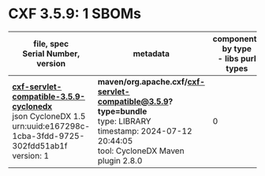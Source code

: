 CXF 3.5.9: 1 SBOMs
=======

| file, spec<br>Serial Number, version| metadata | components<br>by type<br>- libs purl types |
| ----------------------------------- | -------- | ------------------------------------------ |
| **[cxf-servlet-compatible-3.5.9-cyclonedx](maven/org.apache.cxf/cxf-servlet-compatible/3.5.9/cxf-servlet-compatible-3.5.9-cyclonedx.json)**<br>json CycloneDX 1.5<br>urn:uuid:e167298c-1cba-3fdd-9725-302fdd51ab1f<br>version: 1 | **maven/org.apache.cxf/cxf-servlet-compatible@3.5.9?type=bundle**<br>type: LIBRARY<br>timestamp: 2024-07-12 20:44:05<br>tool: CycloneDX Maven plugin 2.8.0 | 0 |
